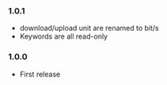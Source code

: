 ### 1.0.1
* download/upload unit are renamed to bit/s
* Keywords are all read-only

### 1.0.0
* First release
